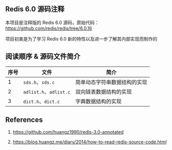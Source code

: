 Redis 6.0 源码注释
-----------------

本项目是注释版的 Redis 6.0 源码，原始代码：https://github.com/redis/redis/tree/6.0.16

项目初衷是为了学习 Redis 6.0 新的特性以及进一步了解其内部实现而制作的


阅读顺序 & 源码文件简介
-----------------

| 序号 | 文件 | 简介 |
| ------------- | ------------- | ------------- |
| 1  | `sds.h`、`sds.c` | 简单动态字符串数据结构的实现 |
| 2  | `adlist.h`、`adlist.c` | 双向链表数据结构的实现 |
| 3  | `dict.h`、`dict.c` | 字典数据结构的实现 |


References
-----------------

1. https://github.com/huangz1990/redis-3.0-annotated

2. https://blog.huangz.me/diary/2014/how-to-read-redis-source-code.html
